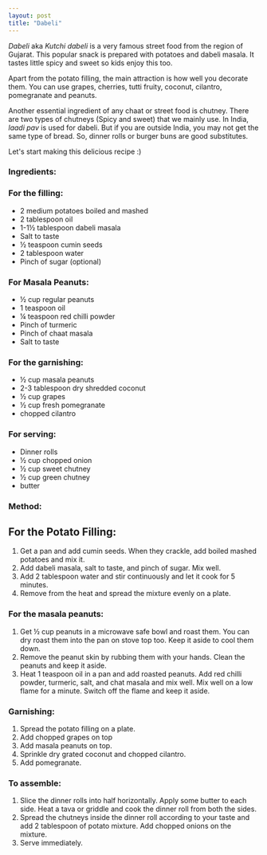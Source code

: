 ```yaml
---
layout: post
title: "Dabeli"
---
```




_Dabeli_ aka _Kutchi dabeli_ is a very famous street food from the region of Gujarat. This popular snack is prepared with potatoes and dabeli masala. It tastes little spicy and sweet so kids enjoy this too. 

Apart from the potato filling, the main attraction is how well you decorate them. You can use grapes, cherries, tutti fruity, coconut, cilantro, pomegranate and peanuts. 

Another essential ingredient of any chaat or street food is chutney. There are two types of chutneys (Spicy and sweet) that we mainly use. 
In India, _laadi pav_ is used for dabeli. But if you are outside India, you may not get the same type of bread. So, dinner rolls or burger buns are good substitutes. 

Let's start making this delicious recipe :) 

### Ingredients:

### For the filling:
* 2 medium potatoes boiled and mashed
* 2 tablespoon oil
* 1-1½ tablespoon dabeli masala
* Salt to taste
* ½ teaspoon cumin seeds
* 2 tablespoon water
* Pinch of sugar (optional)

### For Masala Peanuts:
* ½ cup regular peanuts
* 1 teaspoon oil
* ¼ teaspoon red chilli powder
* Pinch of turmeric
* Pinch of chaat masala
* Salt to taste

### For the garnishing:
* ½ cup masala peanuts 
* 2-3 tablespoon dry shredded coconut
* ½ cup grapes 
* ½ cup fresh pomegranate 
* chopped cilantro

### For serving:
* Dinner rolls
* ½ cup chopped onion
* ½ cup sweet chutney
* ½ cup green chutney
* butter 


### Method:
## For the Potato Filling:

1. Get a pan and add cumin seeds. When they crackle, add boiled mashed potatoes and mix it. 
2. Add dabeli masala, salt to taste, and pinch of sugar. Mix well. 
3. Add 2 tablespoon water and stir continuously and let it cook for 5 minutes. 
4. Remove from the heat and spread the mixture evenly on a plate. 

### For the masala peanuts:
1. Get ½ cup peanuts in a microwave safe bowl and roast them. You can dry roast them into the pan on stove top too. Keep it aside to cool them down.
2. Remove the peanut skin by rubbing them with your hands. Clean the peanuts and keep it aside. 
3. Heat 1 teaspoon oil in a pan and add roasted peanuts. Add red chilli powder, turmeric, salt, and chat masala and mix well. Mix well on a low flame for a minute. Switch off the flame and keep it aside.

### Garnishing:
1. Spread the potato filling on a plate. 
2. Add chopped grapes on top
3. Add masala peanuts on top. 
4. Sprinkle dry grated coconut and chopped cilantro.
5. Add pomegranate.

### To assemble:
1. Slice the dinner rolls into half horizontally. Apply some butter to each side. Heat a tava or griddle and cook the dinner roll from both the sides. 
2. Spread the chutneys inside the dinner roll according to your taste and add 2 tablespoon of potato mixture. Add chopped onions on the mixture. 
3. Serve immediately.